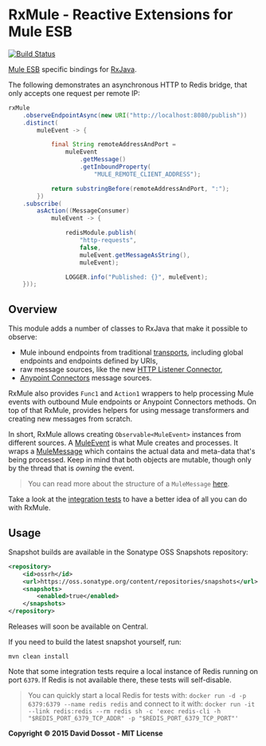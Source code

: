 # RxMule - Reactive Extensions for Mule ESB

[![Build Status](https://travis-ci.org/ddossot/RxMule.svg)](https://travis-ci.org/ddossot/RxMule)

[Mule ESB](http://www.mulesoft.com/platform/soa/mule-esb-open-source-esb) specific bindings for [RxJava](http://github.com/ReactiveX/RxJava).

The following demonstrates an asynchronous HTTP to Redis bridge, that only accepts one request per remote IP:

```java
rxMule
    .observeEndpointAsync(new URI("http://localhost:8080/publish"))
    .distinct(
        muleEvent -> {

            final String remoteAddressAndPort =
                muleEvent
                    .getMessage()
                    .getInboundProperty(
                        "MULE_REMOTE_CLIENT_ADDRESS");

            return substringBefore(remoteAddressAndPort, ":");
        })
    .subscribe(
        asAction((MessageConsumer)
            muleEvent -> {

                redisModule.publish(
                    "http-requests",
                    false,
                    muleEvent.getMessageAsString(),
                    muleEvent);

                LOGGER.info("Published: {}", muleEvent);
    }));
```

## Overview

This module adds a number of classes to RxJava that make it possible to observe:

- Mule inbound endpoints from traditional [transports](http://www.mulesoft.org/documentation/display/current/Transports+Reference),
  including global endpoints and endpoints defined by URIs,
- raw message sources, like the new [HTTP Listener Connector](http://www.mulesoft.org/documentation/display/current/HTTP+Listener+Connector),
- [Anypoint Connectors](http://www.mulesoft.com/platform/cloud-connectors) message sources.

RxMule also provides `Func1` and `Action1` wrappers to help processing Mule events with outbound Mule endpoints or Anypoint Connectors methods.
On top of that RxMule, provides helpers for using message transformers and creating new messages from scratch.

In short, RxMule allows creating `Observable<MuleEvent>` instances from different sources.
A [MuleEvent](https://www.mulesoft.org/docs/site/current3/apidocs/index.html?org/mule/api/MuleEvent.html) is what Mule creates and processes.
It wraps a [MuleMessage](https://www.mulesoft.org/docs/site/current3/apidocs/index.html?org/mule/api/MuleMessage.html) which contains the actual
data and meta-data that's being processed. Keep in mind that both objects are mutable, though only by the thread that is _owning_ the event.

> You can read more about the structure of a `MuleMessage` [here](http://www.mulesoft.org/documentation/display/current/Mule+Message+Structure).

Take a look at the [integration tests](https://github.com/ddossot/RxMule/blob/master/src/test/java/org/mule/rx/RxMuleITCase.java)
to have a better idea of all you can do with RxMule.


## Usage

Snapshot builds are available in the Sonatype OSS Snapshots repository:

```xml
<repository>
    <id>ossrh</id>
    <url>https://oss.sonatype.org/content/repositories/snapshots</url>
    <snapshots>
        <enabled>true</enabled>
    </snapshots>
</repository>
```

Releases will soon be available on Central.

If you need to build the latest snapshot yourself, run:

    mvn clean install

Note that some integration tests require a local instance of Redis running on port `6379`.
If Redis is not available there, these tests will self-disable.

> You can quickly start a local Redis for tests with: `docker run -d -p 6379:6379 --name redis redis`
  and connect to it with: `docker run -it --link redis:redis --rm redis sh -c 'exec redis-cli -h "$REDIS_PORT_6379_TCP_ADDR" -p "$REDIS_PORT_6379_TCP_PORT"'`


**Copyright © 2015 David Dossot - MIT License**
